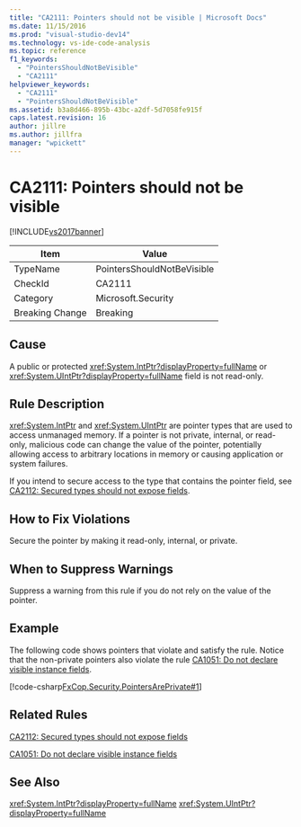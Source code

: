 ```yaml
---
title: "CA2111: Pointers should not be visible | Microsoft Docs"
ms.date: 11/15/2016
ms.prod: "visual-studio-dev14"
ms.technology: vs-ide-code-analysis
ms.topic: reference
f1_keywords:
  - "PointersShouldNotBeVisible"
  - "CA2111"
helpviewer_keywords:
  - "CA2111"
  - "PointersShouldNotBeVisible"
ms.assetid: b3a8d466-895b-43bc-a2df-5d7058fe915f
caps.latest.revision: 16
author: jillre
ms.author: jillfra
manager: "wpickett"
---
```

# CA2111: Pointers should not be visible
[!INCLUDE[vs2017banner](../includes/vs2017banner.md)]

|Item|Value|
|-|-|
|TypeName|PointersShouldNotBeVisible|
|CheckId|CA2111|
|Category|Microsoft.Security|
|Breaking Change|Breaking|

## Cause
 A public or protected <xref:System.IntPtr?displayProperty=fullName> or <xref:System.UIntPtr?displayProperty=fullName> field is not read-only.

## Rule Description
 <xref:System.IntPtr> and <xref:System.UIntPtr> are pointer types that are used to access unmanaged memory. If a pointer is not private, internal, or read-only, malicious code can change the value of the pointer, potentially allowing access to arbitrary locations in memory or causing application or system failures.

 If you intend to secure access to the type that contains the pointer field, see [CA2112: Secured types should not expose fields](../code-quality/ca2112-secured-types-should-not-expose-fields.md).

## How to Fix Violations
 Secure the pointer by making it read-only, internal, or private.

## When to Suppress Warnings
 Suppress a warning from this rule if you do not rely on the value of the pointer.

## Example
 The following code shows pointers that violate and satisfy the rule. Notice that the non-private pointers also violate the rule [CA1051: Do not declare visible instance fields](../code-quality/ca1051-do-not-declare-visible-instance-fields.md).

 [!code-csharp[FxCop.Security.PointersArePrivate#1](../snippets/csharp/VS_Snippets_CodeAnalysis/FxCop.Security.PointersArePrivate/cs/FxCop.Security.PointersArePrivate.cs#1)]

## Related Rules
 [CA2112: Secured types should not expose fields](../code-quality/ca2112-secured-types-should-not-expose-fields.md)

 [CA1051: Do not declare visible instance fields](../code-quality/ca1051-do-not-declare-visible-instance-fields.md)

## See Also
 <xref:System.IntPtr?displayProperty=fullName>
 <xref:System.UIntPtr?displayProperty=fullName>
